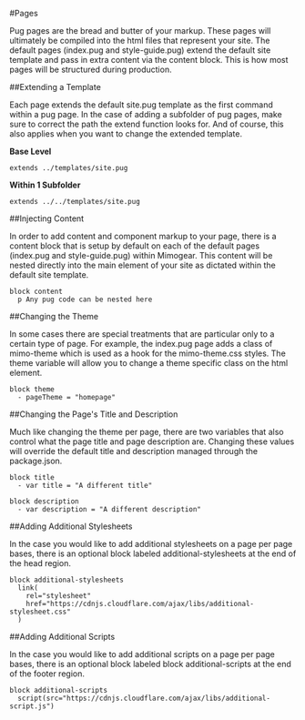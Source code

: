 #Pages

Pug pages are the bread and butter of your markup. These pages will ultimately be compiled into the html files that represent your site. The default pages (index.pug and style-guide.pug) extend the default site template and pass in extra content via the content block. This is how most pages will be structured during production.

##Extending a Template

Each page extends the default site.pug template as the first command within a pug page. In the case of adding a subfolder of pug pages, make sure to correct the path the extend function looks for. And of course, this also applies when you want to change the extended template.

**Base Level**

```pug
extends ../templates/site.pug
```

**Within 1 Subfolder**

```pug
extends ../../templates/site.pug
```

##Injecting Content

In order to add content and component markup to your page, there is a content block that is setup by default on each of the default pages (index.pug and style-guide.pug) within Mimogear. This content will be nested directly into the main element of your site as dictated within the default site template.

```pug
block content
  p Any pug code can be nested here
```

##Changing the Theme

In some cases there are special treatments that are particular only to a certain type of page. For example, the index.pug page adds a class of mimo-theme which is used as a hook for the mimo-theme.css styles. The theme variable will allow you to change a theme specific class on the html element.

```pug
block theme
  - pageTheme = "homepage"
```

##Changing the Page's Title and Description

Much like changing the theme per page, there are two variables that also control what the page title and page description are. Changing these values will override the default title and description managed through the package.json.

```pug
block title
  - var title = "A different title"

block description
  - var description = "A different description"
```

##Adding Additional Stylesheets

In the case you would like to add additional stylesheets on a page per page bases, there is an optional block labeled additional-stylesheets at the end of the head region.

```pug
block additional-stylesheets
  link(
    rel="stylesheet"
    href="https://cdnjs.cloudflare.com/ajax/libs/additional-stylesheet.css"
  )
```

##Adding Additional Scripts

In the case you would like to add additional scripts on a page per page bases, there is an optional block labeled block additional-scripts at the end of the footer region.

```pug
block additional-scripts
  script(src="https://cdnjs.cloudflare.com/ajax/libs/additional-script.js")
```
